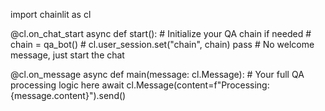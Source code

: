 import chainlit as cl

@cl.on_chat_start
async def start(): # Initialize your QA chain if needed # chain = qa_bot() # cl.user_session.set("chain", chain)
pass # No welcome message, just start the chat

@cl.on_message
async def main(message: cl.Message): # Your full QA processing logic here
await cl.Message(content=f"Processing: {message.content}").send()
